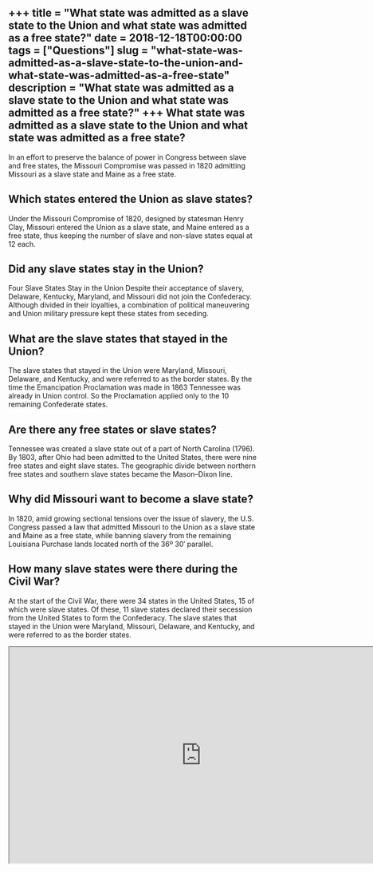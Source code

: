 +++
title = "What state was admitted as a slave state to the Union and what state was admitted as a free state?"
date = 2018-12-18T00:00:00
tags = ["Questions"]
slug = "what-state-was-admitted-as-a-slave-state-to-the-union-and-what-state-was-admitted-as-a-free-state"
description = "What state was admitted as a slave state to the Union and what state was admitted as a free state?"
+++
What state was admitted as a slave state to the Union and what state was admitted as a free state?
--------------------------------------------------------------------------------------------------

In an effort to preserve the balance of power in Congress between slave and free states, the Missouri Compromise was passed in 1820 admitting Missouri as a slave state and Maine as a free state.

Which states entered the Union as slave states?
-----------------------------------------------

Under the Missouri Compromise of 1820, designed by statesman Henry Clay, Missouri entered the Union as a slave state, and Maine entered as a free state, thus keeping the number of slave and non-slave states equal at 12 each.

Did any slave states stay in the Union?
---------------------------------------

Four Slave States Stay in the Union Despite their acceptance of slavery, Delaware, Kentucky, Maryland, and Missouri did not join the Confederacy. Although divided in their loyalties, a combination of political maneuvering and Union military pressure kept these states from seceding.

What are the slave states that stayed in the Union?
---------------------------------------------------

The slave states that stayed in the Union were Maryland, Missouri, Delaware, and Kentucky, and were referred to as the border states. By the time the Emancipation Proclamation was made in 1863 Tennessee was already in Union control. So the Proclamation applied only to the 10 remaining Confederate states.

Are there any free states or slave states?
------------------------------------------

Tennessee was created a slave state out of a part of North Carolina (1796). By 1803, after Ohio had been admitted to the United States, there were nine free states and eight slave states. The geographic divide between northern free states and southern slave states became the Mason–Dixon line.

Why did Missouri want to become a slave state?
----------------------------------------------

In 1820, amid growing sectional tensions over the issue of slavery, the U.S. Congress passed a law that admitted Missouri to the Union as a slave state and Maine as a free state, while banning slavery from the remaining Louisiana Purchase lands located north of the 36º 30′ parallel.

How many slave states were there during the Civil War?
------------------------------------------------------

At the start of the Civil War, there were 34 states in the United States, 15 of which were slave states. Of these, 11 slave states declared their secession from the United States to form the Confederacy. The slave states that stayed in the Union were Maryland, Missouri, Delaware, and Kentucky, and were referred to as the border states.

<iframe allow="accelerometer; autoplay; clipboard-write; encrypted-media; gyroscope; picture-in-picture" allowfullscreen="" class="__youtube_prefs__  epyt-is-override  no-lazyload" data-no-lazy="1" data-origheight="433" data-origwidth="770" data-skipgform_ajax_framebjll="" height="433" id="_ytid_76228" loading="lazy" src="https://www.youtube.com/embed/QAlWqi-VQsc?enablejsapi=1&autoplay=0&cc_load_policy=0&cc_lang_pref=&iv_load_policy=1&loop=0&modestbranding=0&rel=1&fs=1&playsinline=0&autohide=2&theme=dark&color=red&controls=1&" title="YouTube player" width="770"></iframe>